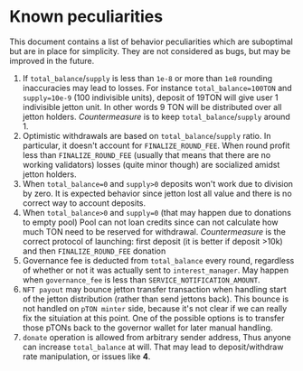 # Known peculiarities
This document contains a list of behavior peculiarities which are suboptimal but are in place for simplicity. They are not considered as bugs, but may be improved in the future.  
1. If `total_balance`/`supply` is less than `1e-8` or more than `1e8` rounding inaccuracies may lead to losses. For instance `total_balance=100TON` and `supply=10e-9` (100 indivisible units), deposit of 19TON will give user 1 indivisible jetton unit. In other words 9 TON will be distributed over all jetton holders. *Countermeasure* is to keep `total_balance`/`supply` around 1.
2. Optimistic withdrawals are based on `total_balance`/`supply` ratio. In particular, it doesn't account for `FINALIZE_ROUND_FEE`. When round profit less than `FINALIZE_ROUND_FEE` (usually that means that there are no working validators) losses (quite minor though) are socialized amidst jetton holders.
3. When `total_balance=0` and `supply>0` deposits won't work due to division by zero. It is expected behavior since jetton lost all value and there is no correct way to account deposits.
4. When `total_balance>0` and `supply=0` (that may happen due to donations to empty pool) Pool can not loan credits since can not calculate how much TON need to be reserved for withdrawal. *Countermeasure* is the correct protocol of launching: first deposit (it is better if deposit >10k) and then `FINALIZE_ROUND_FEE` donation
5. Governance fee is deducted from `total_balance` every round, regardless of whether or not it was actually sent to `interest_manager`. May happen when `governance_fee` is less than `SERVICE_NOTIFICATION_AMOUNT`.
6. `NFT payout` may bounce jetton transfer transaction when handling start of the jetton distribution (rather than send jettons back).  This bounce is not handled on `pTON minter` side, because it's not clear if we can really fix the situiation at this point. One of the possible options is to transfer those pTONs back to the governor wallet for later manual handling.
7. `donate` operation is allowed from arbitrary sender address, Thus anyone can increase `total_balance` at will. That may lead to deposit/withdraw rate manipulation, or issues like **4**.
